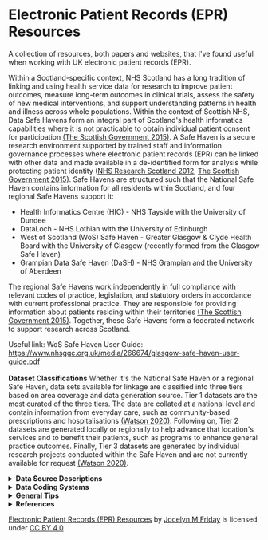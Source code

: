 # Electronic Patient Records (EPR) Resources
A collection of resources, both papers and websites, that I've found useful when working with UK electronic patient records (EPR). 

Within a Scotland-specific context, NHS Scotland has a long tradition of linking and using health service data for research to improve patient outcomes, measure long-term outcomes in clinical trials, assess the safety of new medical interventions, and support understanding patterns in health and illness across whole populations. Within the context of Scottish NHS, Data Safe Havens form an integral part of Scotland's health informatics capabilities where it is not practicable to obtain individual patient consent for participation <a href="#charterSH2015">(The Scottish Government 2015)</a>. A Safe Haven is a secure research environment supported by trained staff and information governance processes where electronic patient records (EPR) can be linked with other data and made available in a de-identified form for analysis while protecting patient identity (<a href="#sh2012">NHS Research Scotland 2012</a>, <a href="#charterSH2015">The Scottish Government 2015</a>). Safe Havens are structured such that the National Safe Haven contains information for all residents within Scotland, and four regional Safe Havens support it:
* Health Informatics Centre (HIC) - NHS Tayside with the University of Dundee
* DataLoch - NHS Lothian with the University of Edinburgh
* West of Scotland (WoS) Safe Haven - Greater Glasgow & Clyde Health Board with the University of Glasgow (recently formed from the Glasgow Safe Haven)
* Grampian Data Safe Haven (DaSH) - NHS Grampian and the University of Aberdeen

The regional Safe Havens work independently in full compliance with relevant codes of practice, legislation, and statutory orders in accordance with current professional practice. They are responsible for providing information about patients residing within their territories <a href="#charterSH2015">(The Scottish Government 2015)</a>. Together, these Safe Havens form a federated network to support research across Scotland. 

Useful link: WoS Safe Haven User Guide: https://www.nhsggc.org.uk/media/266674/glasgow-safe-haven-user-guide.pdf
<br></br>
<b>Dataset Classifications</b>
Whether it's the National Safe Haven or a regional Safe Haven, data sets available for linkage are classified into three tiers based on area coverage and data generation source. Tier 1 datasets are the most curated of the three tiers. The data are collated at a national level and contain information from everyday care, such as community-based prescriptions and hospitalisations <a href="#Watson2020">(Watson 2020)</a>. Following on, Tier 2 datasets are generated locally or regionally to help advance that location's services and to benefit their patients, such as programs to enhance general practice outcomes. Finally, Tier 3 datasets are generated by individual research projects conducted within the Safe Haven and are not currently available for request <a href="#Watson2020">(Watson 2020)</a>.
<details>
<summary><b>Data Source Descriptions</b></summary>
  <p>[!NOTE] Except for the Demographics file, records are generated based on contact with the NHS.</p>

  The following is not an exhaustive list of available datasets, but rather, it is intended to provide a list of the most commonly requested ones. 
  Described datasets: 
  <br></br>

|Datasets | Description |
| ------------- | ------------- |
| Demographics | Patient demographics |
| Deaths | Death records |
| General Practice Local Enhanced Services (GP LES) | Primary care records for specific conditions |
| Scottish Morbidity Records (SMR) | Scottish secondary care records| 
| > SMR00 | Outpatient appointments & attendance |
| > SMR01 | General/acute inpatient & day case | 
| > SMR04 | Mental health inpatient & day cases | 
| Prescribing Information System (PIS) | Community-based dispensed prescriptions |
| Scottish Care Information - Diabetes Collaboration (SCI-Diabetes) | Scottish diabetes registry | 
| Scottish Care Information Store (SCI Store)| Test records |

  <details>
<summary><b><i>Demographics</i></b></summary>
    Scotland has a long history of EPR captured from birth through death using individual Community Health Index (CHI) numbers. CHI numbers allow for the unique identification and tracking of patients across NHS Scotland's services <a href="#NHSDigChi2022">(NHS Digital 2022<i>a</i>)</a>. The CHI number is the Scottish equivalent to England and Wales's NHS number. CHI numbers are assigned to each patient upon first registration with the system <a href="#NHSChind">(NHS National Services Scotland nd<i>a</i>)</a>. CHI numbers are ten digits long, with the first six digits taken from the date of birth in two-digit format (<tt>DDMMYY</tt>), two random digits, a sex-based digit (i.e., even for women and odd for men), and an arithmetical check digit <a href="#NHSDigChi2022">(NHS Digital 2022<i>a</i>)</a>. 
    <br></br>
    The demographic data are collated from a collection of sources based on CHI numbers. The data available within the dataset are acquired largely from National Records Scotland (NRS) and records available to the NHS Safe Haven team. Demographic data include obfuscated date of birth (DOB), sex, and Scottish Index of Multiple Deprivation (SIMD).
    <br></br>
    <b>Date of Birth</b>
    The NHS Safe Haven team obfuscated the canonical DOB. In the <tt>YYYY-MM-DD</tt> date format, DOBs are uniformly obfuscated by setting the day part of the date to be the middle of the month while maintaining the month and year values. For example, a birthday of 1922-01-09 would be changed to 1922-01-15.
 <br></br>
<b>Sex</b> The Demographics <tt>sex</tt> field was taken as the authoritative version for an individual's sex. 
<br></br>
<b>Scottish Index of Multiple Deprivation (SIMD)</b>
    Scottish Index of Multiple Deprivation (SIMD) is an area-based measurement of socioeconomic deprivation assigned to residents of Scotland based on where they live. Scottish residents' SIMD 2012 status was calculated by the Scottish Government using thirty-one indicators from seven different aspects of deprivation: income, employment, health, education, housing, geographic access, and crime. The indicators are combined using a weighted sum to create a single index, providing a relative ranking for each small geographic area in Scotland. Areas average about 800 individuals <a href="#Executive2012">(The Scottish Government 2012)</a>. It is important to note that SIMD can only measure an area’s level of deprivation, not an individual’s level. The absence of deprivation should not necessarily be correlated with affluence. The terms most deprived or least deprived were used to refer to the areas and not to the individuals living in those areas <a href="#Executive2012">(The Scottish Government 2012)</a>. Other year's indexes are also available. 
<br></br>
Useful link: https://www.gov.scot/collections/scottish-index-of-multiple-deprivation-2020/
<br></br>

<p>[!NOTE] Ethnicity is not recorded in the demographics file, though it is recorded in multiple other datasets, including the Scottish Morbidity Records and Scottish Care Information (SCI) Diabetes. Each dataset has a different level of granularity (e.g., 'White' versus 'White - Scottish' or 'White - British').</p>
  </details>
    <details>
<summary><b><i>Deaths</i></b></summary>
      The deaths file is a Tier 1 dataset containing combined records of death from the General Register Office, sourcing data primarily from NRS deaths, though others can be used. Each record contains information including date of death (DOD), location of death, the underlying cause of death (COD), and space for up to 10 contributing <tt>COD</tt>. Since 1 January 2000, CODs are coded in accordance with the International Classification of Disease, 10<sup>th</sup> revision (ICD-10) <a href="#NRS_DeathsBackground">(National Records of Scotland 2017)</a>.
      <br></br>
      <b>Cause of death</b>
      The underlying COD was recorded under <tt>COD</tt>. Within Scotland and the UK, the underlying COD is defined according to the World Health Organization's (WHO) definition as either the disease or injury which initiated the series of events leading directly to death or the circumstances of the accident or violence which produced the fatal injury (<a href="#who2022death">World Health Organization 2022<i>a</i></a>, <a href="#NationalRecordsofScotlandCOD">National Records of Scotland 2019</a>). If the certifying medical personnel cannot choose a single underlying COD, NRS uses the internationally agreed mortality coding rules in the ICD-10 standard to select the underlying cause of death <a href="#Calderwood2018CertOfDeath">(Calderwood, C. & Slater, A. 2018)</a>. Additionally, up to ten contributory CODs may be recorded. These are listed in ascending order based on their location within the series of events leading to death, with the first recorded as <tt>COD0</tt> and the last recorded under <tt>COD9</tt>.
    </details>
      <details>
<summary><b><i>General Practice Local Enhanced Services (GP LES)</i></b></summary>
       <p> [!NOTE] Coverage ended in 2018. </p>
 Local Enhanced Services (LES) for general practice surgeries (GPs) is a service for which general practice surgeries receive additional payments for demonstrating a high-quality service for specific conditions, including coronary heart disease, diabetes mellitus, stroke, chronic obstructive pulmonary disease, heart failure with reduced ejection fraction (but not heart failure with preserved ejection fraction), learning disabilities, and nationally enhanced services for drug misuse. Surgeries can subscribe to any number of the LES, without covering every service. The GPLES is a dataset which contains information about patients who received care under the LES scheme. Of note, coverage ended in 2018. 

Each GPLES record contains a <tt>safehavenID</tt>, the event date (<tt>EventDate</tt>), a Read code describing the entry (<tt>READCODE</tt>), a user-editable description to complement said code (<tt>Description</tt>), a flag for if the record pertains to a prescription (<tt>IsPrescription</tt>), a flag for if the record pertains to numerical values (<tt>IsValue</tt>), two value fields (<tt>Value1</tt> and <tt>Value2</tt>), the local enhanced service area (e.g., 3 for diabetes and 4 for congestive heart failure) (<tt>LESAreaID</tt>).
      </details>
<details>
<summary><b><i>Scottish Morbidity Records (SMR)</i></b></summary>
Scottish Morbidity Records are Tier 1 datasets containing individual-level healthcare data for patients treated on the NHS within Scotland. The type of record denotes the general type of healthcare received and/or the patient's medical status.
<br/><br/>
<details>
<summary>SMR00 - Outpatient Appointments & Attendance</summary>
  [!NOTE] It is recommended to avoid using diagnostic or procedural information from SMR00
  <br></br>
  SMR00 contains information on outpatient appointments, attendance, and procedures performed. A record is generated when a patient either has outpatient clinical interaction or when the patient meets with a healthcare provider responsible for care outwith an outpatient clinic session <a href="#SMR00nd">(NHS National Services Scotland nd<i>b</i>)</a>. The value of SMR00 lies in tracking patient contact with a specialist. Unfortunately, this rarely includes information on diagnosis or procedures.
</details>
<details>
<summary>SMR01 - General/Acute Inpatient & Day Case</summary><a name="sec-smr01"></a>
SMR01 contains information regarding all general and acute inpatient and day cases from all NHS hospitals in Scotland. Each row of data corresponds to an episode of care. Patients receive a new episode of care each time they change specialty, significant facility <a href="#specialty">[1]</a>, or consultant for medical reasons.
   <br></br>
Each episode of care contains some demographic information about the patient, admission, discharge, procedures if performed, and diagnostic factor(s) contributing to the episode. The demographic information contained within each row is limited to ethnicity, age, and Scottish Index of Multiple Deprivation (SIMD) decile and quintile. Admission information covers admission date (<tt>ADMDATE</tt>), admission type (i.e., emergency, urgent, or routine in <tt>ADMTYPE</tt>), where the patient was admitted or transferred from (<tt>ADMTRANS</tt>), what specialty the patient was treated by (<tt>SPEC</tt>), and what hospital the patient was admitted to (<tt>HOSP</tt>). Discharge information covers discharge date (<tt>DISDATE</tt>), discharge type (e.g., regular discharge, death, or transfer in <tt>DISTYPE</tt>), and where the patient was discharged or transferred to (<tt>DISTRANS</tt>). 
Each record must have the first diagnostic position (<tt>DIAG1</tt>) populated, which defines the primary diagnosis or main problem treated within the episode of care, and may have up to five additional positions populated with diagnosis information classified using ICD-10 codes. Data quality assurance assessments have suggested coding accuracy levels $\geq$ 88% using the first 4 digits of the ICD-10 code for <tt>DIAG1</tt>, but accuracy declines for <tt>DIAG2</tt> - <tt>DIAG6</tt>, including under-reporting of common conditions such as heart failure and atrial fibrillation/flutter (<a href="#PHS2019">Public Health Scotland 2019</a>, <a href="#Khand2005">Khand et al. 2005</a>, <a href="#DataAccuractySMR012019">National Services Scotland Information Services Division 2019</a>). However, coding may be more accurate for some conditions which have a large objective component to diagnosis (e.g., cancer, myocardial infarction), but much less accurate for those which have a large subjective component (e.g., heart failure), or where the problem is not considered a primary problem (e.g., atrial fibrillation <a href="#Khand2005">(Khand et al. 2005)</a>.
 <br></br>

Additionally, each record has space for up to four procedures (<tt>OPxA</tt> [where <tt>x</tt> is the procedure number 1 - 4]) with the potential for additional information (e.g., laterality, aborted, or unsuccessful are coded in <tt>OPxB</tt> [where <tt>x</tt> is the procedure number 1 - 4]) codes recorded using Office of Population Censuses and Surveys Classification of Interventions and Procedures, version 4 (OPCS-4). Where applicable, the procedure coded in <tt>OP1A</tt> is considered the primary or main procedure for that episode of care. As with diagnostic codes, duality assurance assessments have shown coding accuracy levels $\geq$ 94% using the first four digits of the OPCS-4 code, with $\geq$ 97% of hospitals reporting codes <a href="#PHS2019">(Public Health Scotland 2019)</a>.  
<br></br>
<p id="specialty">[1] A division of medicine or density covering a specific area of clinical activity and identified within one of the Royal Colleges or Faculties.</p>

Useful links:
* SMR01 crib sheet:https://publichealthscotland.scot/media/24925/smr01_crib_270323.pdf
* Explanation of data collection and validation: https://www.publichealthscotland.scot/publications/acute-hospital-activity-and-nhs-beds-information-quarterly/acute-hospital-activity-and-nhs-beds-information-quarterly-quarter-ending-31-december-2019/data-quality/
* WoS SMR01 Data Package explanation: https://www.nhsggc.org.uk/media/251274/13-smr01-data-package.pdf
</details>
<details>
<summary>SMR04 - Mental Health Inpatient & Day Cases</summary>
  SMR04 contains information regarding mental health inpatient and day cases. The SMR04 dataset has a similar format to that of SMR01 with regard to the information provided. Data points are recorded within episodes of care and contain patient demographics, admission, discharge, and diagnostic information. However, in most cases, patients will be transferred to general hospitals to undergo procedures and medical intervention, which would be recorded in SMR01. For this reason, patients are still at risk of experiencing an SMR01 admission while receiving care under the purview of an SMR04 contributing facility. SMR04 admissions tend to be for more extended stays than are found in SMR01 admissions.
  <br></br>
  Useful links:
  SMR04 crib sheet: https://publichealthscotland.scot/media/24927/smr04_crib_270323.pdf
</details>
<details>
<summary>SMR06</summary>
</details>
</details> 
<details>
  
  <summary><b><i>Prescribing Information System (PIS)</i></b></summary>
  The Prescribing Information System (PIS) is a fairly unique resource that enables pharmaco-epidemiological research due to its population coverage and record linkage. PIS covers all NHS medications prescribed, dispensed and reimbursed in the community setting within Scotland <a href="#Alvarez-Madrazo2016">(Alvarez-Madrozo et al. 2016)</a>. Prescriptions written in hospitals and dispensed in the community setting are also included in the dataset <a href="#pis2022">(Information Services Division Scotland 2022<i>a</i>)</a>. Of note is that the West of Scotland version of PIS only holds records of dispensed prescriptions. PIS uses the CHI number to link individuals prescribing and dispensing data to their other health records data since 2009, with a coverage that is almost 100% for prescribed and dispensed items <a href="#Alvarez-Madrazo2016">(Alvarez-Madrozo et al. 2016)</a>. 
  <br></br>
  For each reimbursed prescription, PIS provides the approved name, product name, formulation, and strength using the British National Formulary (BNF) chapter and item codes. Importantly, PIS does not provide information on how often a medication should be taken, how many pills should be taken at one time, nor at what time of day. Additionally, records do not explicitly record the reasoning or timing of when treatment was started, changed, or terminated <a href="#williams2016making">(Williams, Brown, Peek & Buchan 2016)</a>. 
  <br></br>
  <b>Use of Prescribing and Dispensing Date</b>
  Each prescription record is accompanied by a prescribing date (<tt>PRESC_DATE</tt>), indicating when the medication was prescribed to the patient, and a dispensing date (<tt>DISP_DATE</tt>), when the patient acquired the medication. The PIS data has two known quirks involving the prescription and dispensing dates that need to be considered. Regarding the prescribing date, there were prescriptions for individual medications where the patient, medication, and prescribed date were the same, but each row had a different dispensed date. One would assume these are repeat prescriptions, but the pattern was rare before 2013. When this pattern isn't present, the prescribed date defaulted to the dispensed date for prescriptions after the initial prescription. That is, the prescribed date changed even if the prescription was repeated.
<br></br>
Concerning the dispensing date, recorded dates likely represent when the pharmacy was reimbursed for the prescription (typically the last day of the month) rather than the date when the medication was dispensed to the patient. This record pattern is shown below, where prescription dates are uniform throughout the month, while dispensing dates tend to fall on the last day of the month. This is likely an artefact due to Scotland's free at-the-point-of-contact prescriptions, where pharmacies are reimbursed monthly rather than on the day when the patient collects the medication. 

 <p></p>
    <p>
  <img src="references/Total_presc_date.png", width=300 alt> 
  <img src="references/Total_disp_date.png", width=300 alt> 
      
<em>Spread of recorded prescription days (<tt>PRESC_DATE</tt>) across the month versus spread of recorded dispensing days (<tt>DISP_DATE</tt>), a reimbursement artefact.</em>
</p>
  Useful link: 
* Describing paper: https://academic.oup.com/ije/article/45/3/714/2572798?login=true
  </details>
  <details>
  <summary><b><i>Scottish Care Information - Diabetes Collaboration (SCI-Diabetes)</i></b></summary>
    Scottish Care Information - Diabetes Collaboration (SCI-Diabetes) is a Tier 1 dataset holding the electronic clinical registry records pertaining to the treatment of people with diabetes mellitus in Scotland <a href="#Livingstone2012">(Livingstone et al. 2012)</a>. It holds some records dating back to the mid-1920s, but full coverage with automatic capture based on assigned Read Code started in 2000. It has a national estimated capture of $\geq$ 99% of all people diagnosed with diabetes mellitus <a href="#Livingstone2012">(Livingstone et al. 2012)</a>. 
    <br></br>
    
  Useful link: 
* Describing paper: https://journals.plos.org/plosmedicine/article?id=10.1371/journal.pmed.1001321
</details>
 <details>
  <summary><b><i>Scottish Care Information Store (SCI Store)</i></b></summary>
Scottish Care Information Store (SCI Store) is a Tier 2 dataset covering the Scottish NHS Health Boards and contains clinical reports from biochemistry, haematology, pathology, microbiology, and radiology <a href="#SciStoreAbout2015">(NHS National Services Scotland 2015)</a>. The most common SCI Store linkage provided is to extract information on haematology and biochemistry test values. When using haematology and biochemistry, it is recommended to select test types using the <tt>CLINICALCODEVALUE</tt> field to capture routine tests, rather than tests taken for niche reasons.  
   <br></br>
   
 Useful link: WoS data package description: https://www.nhsggc.org.uk/media/251273/07-scistore-data-package.pdf

   [!NOTE] Failed runs and impossible values are included.  Make sure to remove biologically implausible test results. 

<b>Serum Creatinine and Estimated Glomerular Filtration Rate</b>
       Creatinine is a waste product from muscle tissue. Normal serum levels are based predominantly on an individual's age and sex; high levels indicate impaired renal function. Serum Creatinine values were identified using the <tt>CLINICALCODEVALUE</tt> '44J3.'. It is commonly used to estimate renal function as the main component in calculating the estimated glomerular filtration rate (eGFR). It is recommended to calculate the eGFR values directly from the serum creatinine rather than using the recorded eGFR values, as these recorded values are capped at 60 ml/min/1.73m<sup>2</sup> when values surpass this, and not all recorded serum creatinine values have mapped eGFR value.  To calculate eGFR, one must assume that the serum creatinine values were standardised using isotope dilution mass spectrometry. 
 </details>
</details>

<details>
<summary><b>Data Coding Systems</b></summary>
The following coding systems are described below:  
<br></br>
  
|Coding System| Description | Dataset(s):  |
| ------------- | ------------- |------------- |
| International Classification of Diseases, 10<sup>th</sup> revision (ICD-10) | International disease classification | Deaths, SMR00, SMR01, & SMR04 |
| Office of Population Censuses and Surveys Classification of Interventions and Procedures, version 4 (OPCS-4) | Procedural codes | SMR01 & SMR04 |
| Read Codes | Primary care coding | GP LES |
| British National Formulary (BNF)| Coding of medications | PIS |
  
<details>
<summary><b><i>International Classification of Diseases, 10<sup>th</sup> revision (ICD-10)</i></b></summary><a name="sec-icd10"></a>
  The International Classification of Disease (ICD) was originally a system to classify causes of death but has since expanded its scope to include non-fatal diseases, medical procedures, impairments, disabilities and handicaps <a href="#whoicd2016">(World Health Organization 2016)</a>. The 10<sup>th</sup> revision was adopted by the WHO in May 1990 and went into effect on 1 January 1993 <a href="#WhoICD2022">(World Health Organization 2022<i>b</i>)</a>. More formally, the International Statistical Classification of Diseases and Related Health Problems, 10<sup>th</sup> Revision (ICD-10) coding standard is a hierarchical standard provided by the WHO to enable systematic health recording and collection of statistics on disease in primary, secondary, tertiary care, and death certificates internationally and over time <a href="#WhoICD2022">(World Health Organization 2022<i>b</i>)</a>. The codes translate potentially complicated medical diagnoses and other health problems into a finite set of alphanumeric codes, permitting easy storage and analysis <a href="#whoicd2016">(World Health Organization 2016)</a>. 
<br></br>
 Internationally, many countries have developed country-specific modifications to the WHO's version of the ICD-10 codes <a href="#Jette2010">(Jetté et al. 2010)</a>. Universally, codes are at least three characters long, and the maximum can vary (<a href="#whoicd2016">World Health Organization 2016</a>, <a href="#Jette2010">Jetté et al. 2010</a>). Within the UK, ICD-10 codes range between 4 and 6 characters long. The first character is a letter, following international standards, and the second two characters are always numbers, then a period followed by an alphanumeric character <a href="#generalICD">(NHS National Services Scotland nd<i>c</i>)</a>. In the case of a 3-character code, the UK fills in the fourth character with an 'x' <a href="#NhsDigitalIcd2022">(NHS Digital 2022<i>b</i>)</a>. If present, the sixth character is the dagger 'D' or asterisk 'A' indicator, though these can be present in the fifth position, where there are either modified 3-character or standard 4-character codes <a href="#codeFormats">(NHS National Services Scotland nd<i>d</i>)</a>. 
    <br></br>
  
Useful links: 
* More on ICD-10 and formatting in Scotland: https://publichealthscotland.scot/services/national-data-catalogue/data-dictionary/search-the-data-dictionary/icd-10-general-information/?Search=I&ID=986&Title=ICD-10%20General%20Information
* Classification browser ICD-10: https://icd.who.int/browse10/2016/en
* Code list generation: https://www.opencodelists.org/
  
</details>
<details>
<summary><b><i>Office of Population Censuses and Surveys Classification of Interventions and Procedures, version 4 (OPCS-4)</i></b></summary><a name="sec-opcs"></a>
  The Office of Population Censuses and Surveys Classification of Interventions and Procedures, version 4 (OPCS-4) coding standard is developed, maintained, licensed, and supported by NHS Digital's Terminology and Classifications Delivery Service and governed by Crown Copyright <a href="#opcsNHSDigital2019">(NHS Digital 2019)</a>. OPCS-4 is a hierarchical coding standard used to classify operations, procedures, and interventions conducted within the NHS. OPCS-4 codes are four characters long and have a similar structure to ICD-10 codes. OPCS-4 codes start with a letter followed by three digits. A full stop (.) separates the second and third digit <a href="#opcs2021">(NHS Digital 2021)</a>. 
  <br></br>
  
Useful link: Classification browser OPCS-4.10: https://classbrowser.nhs.uk/#/book/OPCS-4.10
  
</details>
<details>
<summary><b><i>Read Codes</i></b></summary>
Read Codes are a hierarchical controlled clinical vocabulary for terms and short phrases (<a href="#Robinson1997">Robinson et al. 1997</a>, <a href="#Pringle1990">Pringle 1990</a>, <a href="#Chisholm1990">Chisholm 1990</a>). The first widely used version of Read Codes was standardised to 4-byte set codes, which was then extended to a 5-byte unified set. Version 2 added a term code to hold an <tt>idea</tt> or <tt>concept</tt>, where the preferred term appends '00' and additional synonyms append term codes 11-99  <a href="#Booth1994">(Booth 1994)</a>. For example, if the original 5-byte Read Code was 'G30..' for acute myocardial infarction, the 5-byte version 2 code, with the preferred term code, is 'G30..00' for 'Acute myocardial infarction' and the first synonym, 'Attack - heart' for heart attack, is 'G30..11', followed by 'Coronary thrombosis', 'G30..12'. 
The WoS's GP LES dataset uses the 5-byte set of codes without the term code, which means synonyms are mapped onto the same five-digit code. For example, 'G580.00', 'Congestive heart failure', and 'G580.11', 'Congestive cardiac failure' both map onto 'G580.'. Additionally, trailing space holders (.) have been removed due to formatting errors or deliberate elimination. This means 'G580.11' maps to 'G580' and 'G58..00', and 'heart failure' maps to 'G58'. 
  <br></br>

  Useful links: 
  * Code lists (published, but use with care): https://clinicalcodes.rss.mhs.man.ac.uk/
  * HDRUK Phenotype Library (published, but used with care): https://phenotypes.healthdatagateway.org/
  * Read Code to SNOMED CT maps, it helpfully separates the v2 Read Code from the term code: https://nhsengland.kahootz.com/t_c_home/viewDatastore?datviewmode=list&nexturl=&sortdir1=asc&showsingleitem=N&sourcedsid=&dsid=407588&objectid=407588&exp=e1&showallcolumns=N&sortcol1=col_0&ajaxmode=&sortcol2=&cardcolno=&sort=&shownum=10&sortdir3=&sortcol3=&sortdir2=&showadvancedsearch=N&adv=&rowid=&action=&sel=&search=g58&btn_search=
</details>
<details>
<summary><b><i>British National Formulary (BNF)</i></b></summary>
The first nine characters of the BNF code specify the chemical level of the medication. Within these nine characters, the first two characters indicate the chapter of the BNF from which the medication is taken. For example, drugs in BNF Chapter 2 (Cardiovascular System) will always begin with '02'. The code is then further subdivided into sections (e.g., Diuretics, contained within Chapter 2 Section 2 of the BNF, all begin with '0202'). The remaining six characters provide more detailed information about the medication, including whether the product is branded or generic, its strength, and its formulation (see below for a breakdown of a 9-character BNF code).
  <p>
  <img src="references/BNF Code_v2.png", width=400 alt>
  
  <em>A breakdown of the BNF code for a generic 40 mg tablet of furosemide. 'AA' in the 'Product' section always indicates that the medication is a generic version. The asterisk indicates that any code could be entered in this section.</em>
</p>
<br></br>
<b>Classifying Prescriptions</b>
There are two primary ways to classify prescriptions. The first and most straightforward way is to classify prescriptions using the BNF Chapter, Section, or Paragraph. The benefit of this classification mechanism is that it easily groups medications without incorporating potential selection bias or classification errors. However, combination medications are often in a separate paragraph from the constituent chemicals. 
<br></br>

The alternative is to classify medications based on their active chemicals, meaning that loop diuretics would include all medications which included a member of the loop diuretic family:
<br></br>

|BNF Code  | Description |
| ------------- | ------------- |
| 020202 | Loop diuretics (the Paragraph) |
| 0202040D0 | Amiloride HCI with loop diuretics |
| 0202040B0 | Co-amilofruse (Amiloride hydrochloride/frusemide) |
| 0202040T0 | Spironolactone with loop diuretics | 
| 0202040U0 | Triamterene with loop diuretics | 
| 0202080D0 | Bumetanide/Amiloride hydrochloride |
| 0202080C0 | Bumetanide/potassium | 
| 0202080K0 | Furosemide/potassium |

<br></br>

Useful links: 
* Open Prescribing: https://openprescribing.net/bnf/
* Code list generation: https://www.opencodelists.org/
* BNF code descriptions: https://www.bennett.ox.ac.uk/blog/2017/04/prescribing-data-bnf-codes/#:~:text=The%20BNF%20codes%20from%20this,BNF%20a%20drug%20is%20from.

</details>
</details>  
<details>
<summary><b>General Tips</b></summary>
The following includes some general information for visualising how the flat files fit together and tips for harmonising data into coherent variables. 
<details>
<summary><b><i>Data Cleaning and Preparation</i></b></summary>
The data provided by the different safe havens are classified as 'real-world' data, and the files provided require formatting, preparation and cleaning based on the research question. These steps are an iterative and time-intensive process of exploration and experimentation <a href="#Lohr2014">(Lohr 2014)</a>. In particular, data cleaning is where the raw data are checked for accuracy, consistency, and completeness. This includes careful scrutiny of the raw data for outright errors and correction of errors where possible <a href="#rothman2021">(Rothman et al. 2021)</a>. 
<br></br>
In conjunction with data cleaning, the creation of a research-quality dataset entails refining which data are used and how they are structured in order to facilitate answering the research question(s) <a href="#Leek2019">(Leek 2019)</a>. Particular attention must be paid to the required data format by downstream tools, level of required data granularity, ease of manipulation and use, validity and accuracy underlying the data collection, and documentation of potential biases <a href="#Leek2019">(Leek 2019)</a>. This process occurs in tandem with combining the relevant and required data points needed to answer said question(s).
<br></br>
The main tools often used for data cleaning and preparation include relational databases, statistical software, and, potentially, a scripting language (e.g., Python).    
<br></br>

<summary>Relational Databses</summary><a name="sec-relDatabase"></a>
Relational databases are a convenient way to order, structure, and subset raw EPR into 'research-ready' tables for statistical analysis. The EPR data made available to researchers come in comma-separated value (CSV) files. Each file contains information from a separate data source (i.e., death records, community-based prescriptions, laboratory records, hospital admissions). When moving from raw data to research-ready tables, I tend to organise databases and tables using schemas, which are used to communicate the architecture of the database.  
  
  <p>
  <img src="references/schemaDiagram.png", width=900 alt>
  
  <em>An illustration of how the schemas are structured and interlinked to create research-ready tables.</em>
</p>

To this aim, schemas are structured from the raw data to analysis-ready in the order of <tt>staging</tt>, <tt>lookupTbl</tt>, <tt>cleaning</tt>, <tt>working</tt>, and <analysis>. If working directly with flat files, drop the <tt>staging</tt> schema. As an overview, the tables in staging hold the data as it arrives as the flat files provided by Safe Haven.  These tables assume that all columns contain varchars (or characters), a variable length series of numbers, letters, or characters, to limit forced or incorrect data conversion errors. The <tt>lookupTbl</tt> schema holds lookup tables that define various disease definitions, drug classifications, or measurement groupings. The cleaning schema refers to the cleaned data presented in the <tt>staging</tt> schema. The tables in working are long format tables that hold information about a given test, disease, or medical history. Finally, the analysis tables hold data that has been developed for input into a statistical software program for analysis. Going into detail per schema: in the <tt>cleaning</tt> schema, columns that have been correctly formatted (e.g. numeric values are now numeric and not strings, bit columns are now bits and not varchars, etc.). Unique row indexes (<tt>rowIndex</tt>) have been added to all tables, which remain with the record in the <tt>working</tt> tables. Row indexes are unique within each table but are reused between tables. Finally, columns have been added that apply to all values in each table. In cases where an event date and event time are stored in one column, these were split into separate date and time columns. Many of the tables will have an <tt>included</tt> column added, which indicates that a record should be excluded from future analysis for various reasons (e.g., impossible dates, null values, or numeric overflow errors).
<br></br>
Tables within the <tt>working</tt> schema hold all records pertaining to its particular condition or measurement. To create these tables, records from the cleaning schema were parsed into long format tables with the help of the lookup tables in the <tt>lookupTbl</tt> schema. Tables that begin with ‘Mentioned’ hold all coded references to that disease. Tables in the working schema that do not begin with ‘Mentioned’ hold all lab records for the named test or measurement. For example, the <tt>working.MentionedIHD</tt> table holds all coded references of ischaemic heart disease while <tt>working.Haemoglobin</tt> holds all haemoglobin test records regardless of anaemia status.
<br></br>
The <tt>analysis</tt> schema holds tables which are ready to be imported into the statistical software for analysis and visualisation.
<summary>Scripting and Statistical Languages</summary>
Python is the most common scripting language used within the trusted research environment.  Of note, Python is typically used within Spyder or Jupyter Notebooks without access to a command line for governance reasons. 
<br></br>
R, STATA, and SAS are the most commonly used statistical languages. 
</details>
<details>
<summary><b><i>Deriving Useful Variables</i></b></summary>
  The following derivations were used for the analysis contained within <a href="#Friday2024">'Loop diuretic therapy with or without heart failure: impact on prognosis' by Friday et al.</a>
<details>
<summary>Defining Hospital Admissions</summary><a name="sec-hospAdmit"></a>
The length and number of hospital admissions both reflect the severity of the disease and the resources expended. Unique hospital admissions should be identified and grouped from the recorded episodes of care in both SMR01 and SMR04.
<br></br>
According to National Services Scotland, a continuous inpatient stay is defined as an unbroken period of time that a patient spends admitted in hospital <a href="#Redpath2018">(Redpath 2018)</a>. Taking into account the example provided in Redpath’s report and the lack of information on the time of day for discharges and re-admissions, a single hospital admission can be defined as the set of all episodes of care that differed by no more than one calendar day between one episode’s discharge and the subsequent episode’s admission date as shown by the green arrow in the figure below. This holds whether or not patients transferred between hospitals or NHS boards <a href="#Anwar2011">(Anwar et al. 2011)</a>. This is particularly important as many cardiac patients are transferred to and from the Golden Jubilee National Hospital for specialist care. If two episodes of care differ by at least one day, these two episodes are considered to belong to different hospital stays, and the event is classified as a new
admission (see the blue arrow below). Hospital admissions were identified and labelled with unique identification numbers, <tt>hospStayID</tt>, within SMR01 and SMR04. 
  <p>
  <img src="references/SMR01_example_v1_20211011.png", width=900 alt>
  
  <em>A synthetic example of admission and discharge information contained in the Scottish Morbidity Records General/Acute Inpatient and Day Case (SMR01) episodes of care. Episodes of care are considered part of the same hospital stay if the difference between an admission and discharge dates was at most one day (green arrow), regardless of the hospital; otherwise, the records were considered from two different admissions (blue arrow). This allows for a transfer at 11:30 p.m. with an arrival after midnight to be registered as the same admission.</em>
</p>
The length of hospital admission is usually defined as the difference between the first admission date and the last discharge date for each hospStayID. This value is recorded in the <tt>lenOfStay</tt>
field. It is important to check the <tt>lenOfStay</tt>, as it is possible to get extremely long stays (> 5 years).  Depending on the project, excluding these patients is advisable; such a length of stay in an acute hospital is improbable, and if true, they would not have received any community-dispensed prescriptions, making pharmacoepidemiological analysis difficult.
</details>
<details>
<summary>Identifying First Record of Stay</summary><a name="sec-firstRec"></a>
  
For hospital admissions spanning more than one episode of care (see above for the definition of continuous hospital admission), hospital episodes need to be ordered within an admission in order to identify the admission reason. The pragmatic approach to doing this was to rank episodes of care  to prioritise earliest dates, most urgent admission reason, and transfer to other institutions over discharges home or death to find the most probable first episode of care. 
This can be done using the following logic:
  1. Prefer the earliest admission date (rank <tt>ADMDATE</tt> in ascending order).
  2. Prefer an admission/transfer from a private residence before admission from an institution or a transfer within the same health board/health care provider (rank <tt>ADMTRANS</tt> in ascending order).
  3. Prefer emergency admissions over urgent or routine admissions (rank <tt>ADMTYPE</tt> in descending order).
  4. Prefer a discharge/transfer to another health board/ health care provider before an institution, private residence, or finally death (rank <tt>DISTRANS</tt> in descending order).
  5. Prefer the earliest discharge date (rank <tt>DISDATE</tt> in ascending order).
  6. Prefer missing admission reasons, as it is the most common, followed by an acute admission with no additional detail added, then admission for treatment, pre-operative preparation, and so on, finishing with geriatric palliative care (rank <tt>ADMREAS</tt> in ascending order).

Using the above logic, the reference admission flag (<tt>refAdmit</tt>) is set to 1 for the highest-ranked episode of care, while the other episodes are given a 0 flag.
</details>
<details>
<summary>Defining Ethnicity Variable</summary><a name="sec-ethnicity"></a>
As mentioned in the Demographics section above, ethnicity is not included in the Demographics file. Instead, researchers need an algorithm to define it.  

Ethnicity was recorded in multiple datasets, including the SMRs and SCI Diabetes. Each dataset has a different level of granularity (e.g., 'White' versus 'White - Scottish' or 'White - British'). To provide a level of standardisation across datasets, researchers tend to classify a patient's ethnicity as White, Black, Asian, Other, or Missing. Implement the following steps to define patient ethnicity as follows:
1. Gather all references to patient ethnicity from the database, including the event date (i.e., <tt>ADMDATE</tt> or <tt>DATE</tt>) and <tt>safehavenID</tt>.
2. Group ethnicity into Asian, Black, other, White, and missing (see table below for the list of codes)
3. Assign the most recently recorded ethnicity group 'other' where the ethnicity is known.
4. Assign all patients with no record of ethnicity as 'ethnicity missing'.
   <br></br>
   <p>
 <em>Examples of ethnicity classifications to group the ethnicity values recorded across the various data sources.</em>
 
|Ethnicity Classification | Recorded Ethnicity |
|---|---|
|Asian| <p> 'Any other Asian background' <p> 'Arab' <p> 'Arab, Arab Scottish or Arab British'<p> 'Bangladeshi' <p> 'Bangladeshi, Bangladeshi Scottish or Bangladeshi British'<p>'Chinese' <p> 'Chinese, Chinese Scottish Chinese British'<p> 'Indian' <p> 'Indian, Indian Scottish or Indian British'<p> 'Other - Asian, Asian Scottish or Asian British'<p> 'Other Asian, Asian Scottish or Asian British'<p> 'Pakistani'<p> 'Pakistani, Pakistani Scottish or Pakistani British'|
|Black| <p> 'African' <p> 'African, African Scottish or African British' <p> 'Any other Black background' <p>'Black African'<p>'Black, Black Scottish or Black British'<p> 'Black Other'<p> 'Caribbean'<p> 'Caribbean, Caribbean Scottish or Caribbean British'<p> 'Other African'<p> 'Other - African, Caribbean or Black'<p> 'Other African, Caribbean or Black' <p>  'Other Caribbean or Black' |
|White| <p> 'Any Other White background'<p> 'Any other white ethnic group' <p> 'British' <p> 'English'<p> 'Irish' <p> 'Northern Irish'<p> 'Welsh' <p> 'White' <p> 'White - British' <p> 'White - English'<p> 'White - Gypsy/Traveller' <p> 'White - Irish' <p> 'White - Northern Irish'<p> 'White - Other British'<p>'White - Other white ethnic group'<p> 'White - Polish' <p> 'White - Scottish'<p> 'White - Welsh'|
|Other|<p> 'Any mixed or multiple ethnic groups'<p> 'Any other ethnic background'<p> 'Other - Other ethnic group' <p> 'Other ethnic group'<p> 'Other Ethnic group - Other'|
|Missing| <p> NULL <p> 'Not Known' <p> 'Refused' item <p> 'Refused/ Not provided by patient' | 
</p>
</details>
</details>
</details>
<details>
<summary><b>References</b></summary>
The contents of this page have been adapted and extended from my PhD thesis: 
Friday, J. M. 2023. The pharmaco-epidemiology of loop diuretic dispensing and its relationship to the diagnosis of heart failure and to prognosis. PhD, University of Glasgow. 
<br></br>

<p id="Alvarez-Madrazo2016"> Alvarez-Madrazo, S., McTaggart, S., Nangle, C., Nicholson, E. & Bennie, M. (2016), ‘Data resource profile: The Scottish National Prescribing Information System (PIS)’, International Journal of Epidemiology 45(3), 714–715f. URL: https://doi.org/10.1093/ije/dyw060

<p id="Anwar2011">Anwar, H., Fischbacher, C. M., Leese, G. P., Lindsay, R. S., McKnight, J. A., Wild, S. H. & on behalf of the Scottish Diabetes Research Network Epidemiology Group (2011), ‘Assessment of the under-reporting of diabetes in hospital admission data: a study from the Scottish Diabetes Research Network Epidemiology Group’, Diabetic Medicine 28(12), 1514–1519. URL: https://onlinelibrary.wiley.com/doi/abs/10.1111/j.1464-5491.2011.03432.x

<p id="Booth1994"> Booth, N. (1994), ‘What are the Read Codes?’, Health Libraries Review 11(3), 177–182. URL: https://onlinelibrary.wiley.com/doi/abs/10.1046/j.1365-2532.1994.1130177.x
  
<p id="Calderwood2018CertOfDeath"> Calderwood, C. & Slater, A. (2018), ‘Guidene for doctors completing medical certificates of the cause of death (MCCD) and its quality assurance’. URL: https://www.gov.scot/publications/medical-certificates-of-cause-of-death-guidanceon-completion/. Accessed: 16 September 2022

<p id="Chisholm1990"> Chisholm, J. (1990), ‘The Read clinical classification’, BMJ (Clinical research ed.) 300(6732), 1092–1092. URL: https://www.bmj.com/content/300/6732/1092

<p id="Friday2024">Friday, J.M., Cleland, J.G., Pellicori, P., Wolters, M., McMurray, J.J., Jhund, P.S., Forsyth, P., McAllister, D.A., Graham, F.J., Jones, Y. and Lewsey, J., 2024. Loop diuretic utilisation with or without heart failure: impact on prognosis. European Heart Journal, p.ehae345.

<p id="pis2022"> Information Services Division Scotland (2022a), ‘Prescribing Information System (PIS)’. URL: https://www.ndc.scot.nhs.uk/National-Datasets/data.asp?SubID=9. Accessed: 10 January 2023

<p id="Jette2010"> Jetté, N., Quan, H., Hemmelgarn, B., Drosler, S., Maass, C., Oec, D.-G., Moskal, L., Paoin, W., Sundararajan, V., Gao, S., Jakob, R., Üstün, B., Ghali, W. A. & the IMECCHI Investigators (2010), ‘The development, evolution, and modifications of ICD-10: Challenges to the international comparability of morbidity data’, Medical Care 48(12), 1105–1110. URL: http://www.jstor.org/stable/25767019

<p id="Khand2005"> Khand, A. U., Shaw, M., Gemmel, I. & Cleland, J. G. (2005), ‘Do discharge codes underestimate hospitalisation due to heart failure? Validation study of hospital discharge coding for heart failure’, Eur J Heart Fail 7(5), 792–7. URL: https://www.ncbi.nlm.nih.gov/pubmed/16054867

<p id="Livingstone2012"> Livingstone, S. J., Looker, H. C., Hothersall, E. J., Wild, S. H., Lindsay, R. S., Chalmers, J., Cleland, S., Leese, G. P., McKnight, J., Morris, A. D., Pearson, D. W. M., Peden, N. R., Petrie, J. R., Philip, S., Sattar, N., Sullivan, F. & Colhoun, H. M. (2012), ‘Risk of cardiovascular disease and total mortality in adults with type 1 diabetes: Scottish registry linkage study’, PLOS Medicine 9(10), 1–11. URL: https://doi.org/10.1371/journal.pmed.1001321

<p id="Leek2019"> Leek, J. (2019), ‘Research quality data and research quality databases’. URL: https://simplystatistics.org/posts/2019-05-29-research-quality-data-and-researchquality-databases/ Accessed: 21 April 2022

<p id="Lohr2014"> Lohr, S. (2014), ‘For big-data scientists, ‘janitor work’ is key hurdle to insights’. URL: http://www.nytimes.com/2014/08/18/technology/for-big-data-scientists-hurdle-to-insights-is-janitor-work.html Accessed: 5 June 2022
  
<p id="opcsNHSDigital2019"> NHS Digital (2019), ‘DCB0084: OPCS Classification of Interventions and Procedures’. URL: https://digital.nhs.uk/data-and-information/information-standards/information-standardsand-data-collections-including-extractions/publications-and-notifications/standards-andcollections/dcb0084-opcs-classification-of-interventions-and-procedures. Accessed: 26 September 2022

<p id="opcs2021"> NHS Digital (2021), ‘National clinical coding standards OPCS-4’. URL: https://classbrowser.nhs.uk/ref_books/OPCS-4.9_NCCS-2021.pdf. Accessed: 5 October 2022

<p id="NHSDigChi2022"> NHS Digital (2022<i>a</i>), ‘Community Health Index Number’. URL: https://www.datadictionary.nhs.uk/attributes/community_health_index_number.html. Accessed: 2 October 2022

<p id="NhsDigitalIcd2022"> NHS Digital (2022<i>b</i>), ‘ICD-10 code’. URL: https://www.datadictionary.nhs.uk/data_elements/icd-10_code.html. Accessed: 25 September 2022

<p id="SciStoreAbout2015"> NHS National Services Scotland (2015), ‘SCI Store product overview’. URL: https://www.sci.scot.nhs.uk/products/store/General/SCI%20Store%20-%20Product%20Description.pdf. Accessed: 11 June 2022

<p id="NHSChind"> NHS National Services Scotland (nd<i>a</i>), ‘CHI number’. URL: https://www.ndc.scot.nhs.uk/Dictionary-AZ/Definitions/index.asp?Search=C&ID=128&Title=CHI%20Number. Accessed: 2 October 2022

<p id="SMR00nd"> NHS National Services Scotland (nd<i>b</i>), ‘SMR00 - summary of rules’. URL: https://www.ndc.scot.nhs.uk/Dictionary-AZ/Definitions/index.asp?Search=S&ID=996&Title=SMR00%20-%20Summary%20of%20Rules. Accessed: 19 May 2022

<p id="generalICD"> NHS National Services Scotland (nd<i>c</i>), General information on the ISCD & related health problems (ICD-10)’. URL: https://www.ndc.scot.nhs.uk/Data-Dictionary/SMR-Datasets/General-Clinical-Information/Diagnostic-Section/General%20Information%20on%20the%20ISCD. Accessed: 25 September 2022

<p id="codeFormats"> NHS National Services Scotland (nd<i>d</i>), ‘Code formats for ICD-10’. URL: https://www.ndc.scot.nhs.uk/Data-Dictionary/SMR-Datasets/General-Clinical-Information/Diagnostic-Section/Code-Formats-for-ICD10.asp  Accessed: 25 September 2022

<p id="NRS_DeathsBackground"> National Records of Scotland (2017), ‘Vital events - deaths - background information’. URL: https://www.nrscotland.gov.uk/files/statistics/vital-events/coding-causes-of-death.pdf. Accessed: 19 June 2022.

<p id="NationalRecordsofScotlandCOD"> National Records of Scotland (2019), ‘The medical certificate of the cause of death’. URL: https://www.nrscotland.gov.uk/statistics-and-data/statistics/statistics-by-theme/vitalevents/deaths/deaths-background-information/death-certificates-and-coding-the-causes-ofdeath/the-medical-certificate-of-the-cause-of-death. Accessed: 11 September 20122

<p id="DataAccuractySMR012019"> National Services Scotland Information Services Division (2019), ‘Assessment of SMR01 data Scotland 2014-2015’.
URL: https://www.isdscotland.org/Products-and-Services/Data-Quality/docs/Assessmentof-SMR01-Data-2014-15-report-181019.pdf. Accessed: 24 August 2022
  
<p id="sh2012"> NHS Research Scotland (2012), ‘Data Safe Haven’. URL: https://www.nhsresearchscotland.org.uk/research-in-scotland/data/safe-havens. Accessed: 3 October 2022.

<p id="Pringle1990"> Pringle, M. (1990), ‘The new agenda for general practice computing’, BMJ (Clinical research ed.) 301(6756), 827–828. URL: https://www.ncbi.nlm.nih.gov/pmc/articles/PMC1663967/
  
<p id="PHS2019"> Public Health Scotland (2019), Assessment of SMR01 (Acute Inpatient and Day Case) data Scotland 2019-2020, Public Health Scotland Report. URL: https://beta.isdscotland.org/media/7465/assessment-of-smr01-data-scotland-report-2019-v1.pdf. Accessed: 4 July 2022.

<p id="Redpath2018"> Redpath, D. (2018), ‘Methodologies of counting patient continuous inpatient stays (CIS) using SMR01 inpatient data’. URL: https://www.isdscotland.org/About-ISD/Methodologies/_docs/CIS_COUNTING_-paper_V0%202.pdf. Accessed: 30 November 2022.

<p id="Robinson1997"> Robinson, D., Schulz, E., Brown, P. & Price, C. (1997), ‘Updating the Read Codes: user-interactive maintenance of a dynamic clinical vocabulary’, Journal of the American Medical Informatics Association: JAMIA 4(6), 465–472. URL: https://academic.oup.com/jamia/article/4/6/465/786188,

<p id="rothman2021">Rothman, K. J. et al. (2021), Modern Epidemiology, 4 edn, Wolters Kluwer.
  
<p id="Executive2012"> The Scottish Government (2012), ‘The Scottish Index of Multiple Deprivation 2012’. URL: https://www.gov.scot/binaries/content/documents/govscot/publications/statistics/2012/12/scottish-index-multiple-deprivation-2012-executive-summary/documents/scottishindex-multiple-deprivation-2012-executive-summary/scottish-index-multiple-deprivation-2012-executive-summary/govscot%3Adocument/00410895.pdf. 

<p id="charterSH2015"> The Scottish Government (2015), ‘Charter for Safe Havens in Scotland: Handling unconsented data from National Health Service patient records to support research and statistics.’. URL: https://www.gov.scot/publications/charter-safe-havens-scotland-handling-unconsented-datanational-health-service-patient-records-support-research-statistics/documents/. Accessed: 3 October 2022.

<p id="Watson2020"> Watson, S. (2020), ‘Safe Haven’. URL: https://www.quest.scot.nhs.uk/hc/en-gb/articles/115005312709-Safe-Haven. Accessed: 19 April 2022.

<p id="williams2016making"> Williams, R., Brown, B., Peek, N. & Buchan, I. (2016), ‘Making medication data meaningful: illustrated with hypertension’, Studies in health technology and informatics 228, 247–251.

<p id="whoicd2016"> World Health Organization (2016), International statistical classification of diseases and related health problems - 10th revision, Vol. 3, 5th edn, World Health Organization, France. URL: https://apps.who.int/iris/bitstream/10665/246208/1/9789241549165-V1-eng.pdf.

<p id="who2022death"> World Health Organization (2022<i>a</i>), ‘Cause of death’. URL:https://www.who.int/standards/classifications/classification-of-diseases/cause-of-death. Accessed: 16 September 2022.


<p id="WhoICD2022"> World Health Organization (2022<i>b</i>), ‘Classification of disease’. URL: https://www.who.int/standards/classifications/classification-of-diseases. Accessed: 25 September 2022.
 
</details>

<p xmlns:cc="http://creativecommons.org/ns#" xmlns:dct="http://purl.org/dc/terms/"><a property="dct:title" rel="cc:attributionURL" href="https://github.com/jocelynfriday/EPRResources/blob/main/README.md">Electronic Patient Records (EPR) Resources</a> by <a rel="cc:attributionURL dct:creator" property="cc:attributionName" href="https://github.com/jocelynfriday">Jocelyn M Friday</a> is licensed under <a href="https://creativecommons.org/licenses/by/4.0/?ref=chooser-v1" target="_blank" rel="license noopener noreferrer" style="display:inline-block;">CC BY 4.0<img style="height:22px!important;margin-left:3px;vertical-align:text-bottom;" src="https://mirrors.creativecommons.org/presskit/icons/cc.svg?ref=chooser-v1" alt=""><img style="height:22px!important;margin-left:3px;vertical-align:text-bottom;" src="https://mirrors.creativecommons.org/presskit/icons/by.svg?ref=chooser-v1" alt=""></a></p>

